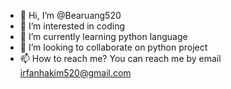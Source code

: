 - 👋 Hi, I’m @Bearuang520
- 👀 I’m interested in coding
- 🌱 I’m currently learning python language
- 💞️ I’m looking to collaborate on python project
- 📫 How to reach me? You can reach me by email irfanhakim520@gmail.com

<!---
Bearuang520/Bearuang520 is a ✨ special ✨ repository because its `README.md` (this file) appears on your GitHub profile.
You can click the Preview link to take a look at your changes.
--->
